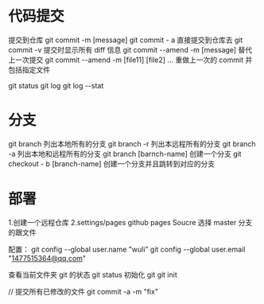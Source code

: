 # 代码提交

提交到仓库
git commit -m [message]
git commit - a 直接提交到仓库去
git commit -v 提交时显示所有 diff 信息
git commit --amend -m [message] 替代上一次提交
git commit --amend -m [file11] [file2] ... 重做上一次的 commit 并包括指定文件

git status
git log
git log --stat

# 分支

git branch 列出本地所有的分支
git branch -r 列出本远程所有的分支
git branch -a 列出本地和远程所有的分支
git branch [barnch-name] 创建一个分支
git checkout - b [branch-name] 创建一个分支并且跳转到对应的分支

# 部署

1.创建一个远程仓库
2.settings/pages
github pages
Soucre 选择 master 分支的跟文件

配置：
git config --global user.name "wuli"
git config --global user.email "1477515364@qq.com"

查看当前文件夹 git 的状态
git status
初始化 git
git init

// 提交所有已修改的文件
git commit -a -m "fix"
